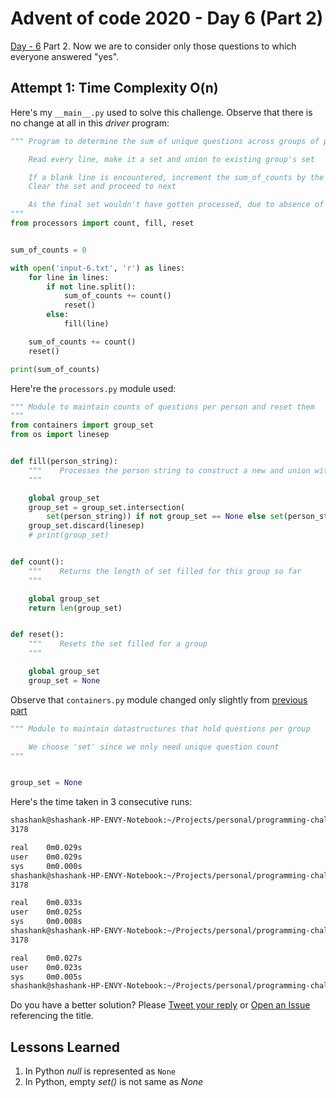 # Advent of code 2020 - Day 6 (Part 2)

[Day - 6](https://twitter.com/SVRSN_Shashank/status/1336881096018026498) Part 2. Now we are to consider only those questions to which everyone answered "yes".

## Attempt 1: Time Complexity O(n)

Here's my `__main__.py` used to solve this challenge. Observe that there is no change at all in this *driver* program:

````python
""" Program to determine the sum of unique questions across groups of persons

    Read every line, make it a set and union to existing group's set

    If a blank line is encountered, increment the sum_of_counts by the length of this set.
    Clear the set and proceed to next

    As the final set wouldn't have gotten processed, due to absence of blank line, process it outside the loop
"""
from processors import count, fill, reset


sum_of_counts = 0

with open('input-6.txt', 'r') as lines:
    for line in lines:
        if not line.split():
            sum_of_counts += count()
            reset()
        else:
            fill(line)

    sum_of_counts += count()
    reset()

print(sum_of_counts)
````

Here're the `processors.py` module used:

````python
""" Module to maintain counts of questions per person and reset them
"""
from containers import group_set
from os import linesep


def fill(person_string):
    """    Processes the person string to construct a new and union with an existing set
    """

    global group_set
    group_set = group_set.intersection(
        set(person_string)) if not group_set == None else set(person_string)
    group_set.discard(linesep)
    # print(group_set)


def count():
    """    Returns the length of set filled for this group so far
    """

    global group_set
    return len(group_set)


def reset():
    """    Resets the set filled for a group
    """

    global group_set
    group_set = None
````

Observe that `containers.py` module changed only slightly from [previous part](advent-of-code-2020-day-6-part-1.md)

````python
""" Module to maintain datastructures that hold questions per group

    We choose 'set' since we only need unique question count
"""


group_set = None
````

Here's the time taken in 3 consecutive runs:

````bash
shashank@shashank-HP-ENVY-Notebook:~/Projects/personal/programming-challenges/advent-of-code/2020/day-6$ time python3 part-2-attempt-1
3178

real    0m0.029s
user    0m0.029s
sys     0m0.000s
shashank@shashank-HP-ENVY-Notebook:~/Projects/personal/programming-challenges/advent-of-code/2020/day-6$ time python3 part-2-attempt-1
3178

real    0m0.033s
user    0m0.025s
sys     0m0.008s
shashank@shashank-HP-ENVY-Notebook:~/Projects/personal/programming-challenges/advent-of-code/2020/day-6$ time python3 part-2-attempt-1
3178

real    0m0.027s
user    0m0.023s
sys     0m0.005s
shashank@shashank-HP-ENVY-Notebook:~/Projects/personal/programming-challenges/advent-of-code/2020/day-6$ 
````

Do you have a better solution? Please [Tweet your reply](https://twitter.com/SVRSN_Shashank/status/1336881096018026498) or [Open an Issue](https://github.com/fossterer/fossterer.github.io/issues) referencing the title.

## Lessons Learned

1. In Python *null* is represented as `None`
2. In Python, empty *set()* is not same as *None*
